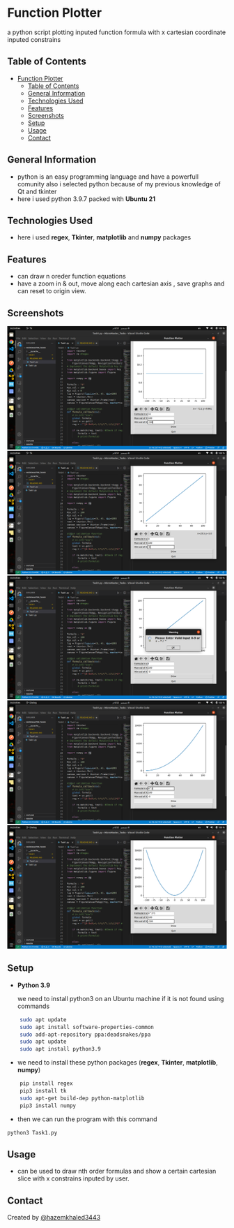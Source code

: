 # Function Plotter

a python script plotting inputed function formula with x cartesian coordinate inputed constrains

## Table of Contents

- [Function Plotter](#function-plotter)
  - [Table of Contents](#table-of-contents)
  - [General Information](#general-information)
  - [Technologies Used](#technologies-used)
  - [Features](#features)
  - [Screenshots](#screenshots)
  - [Setup](#setup)
  - [Usage](#usage)
  - [Contact](#contact)

## General Information

- python is an easy programming language and have a powerfull comunity also i selected python because of my previous knowledge of Qt and tkinter
- here i used python 3.9.7 packed with **Ubuntu 21**

## Technologies Used

- here i used **regex**, **Tkinter**, **matplotlib** and **numpy** packages

## Features

- can draw n oreder function equations
- have a zoom in & out, move along each cartesian axis , save graphs and can reset to origin view.

## Screenshots

![no X args parallel to x line](./screenshots/I1.png)
![first order eq](./screenshots/I2.png)
![symbole validation](./screenshots/I3.png)
![second order eq](./screenshots/I4.png)
![plus & minus x axis](./screenshots/I5.png)

## Setup

- **Python 3.9**

   we need to install python3 on an Ubuntu machine if it is not found using commands

```BASH
    sudo apt update
    sudo apt install software-properties-common
    sudo add-apt-repository ppa:deadsnakes/ppa
    sudo apt update
    sudo apt install python3.9
```

- we need to install these python packages (**regex**, **Tkinter**, **matplotlib**, **numpy**)

```BASH
    pip install regex
    pip3 install tk
    sudo apt-get build-dep python-matplotlib
    pip3 install numpy
```

- then we can run the program with this command

```BASH
python3 Task1.py
```

## Usage

- can be used to draw nth order formulas and show a certain cartesian slice with x constrains inputed by user.

## Contact

Created by [@hazemkhaled3443](https://www.linkedin.com/in/hazem-khaled-90898315a/)
